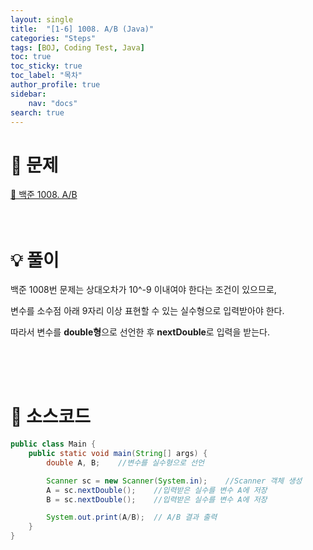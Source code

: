 ```yaml
---
layout: single
title:  "[1-6] 1008. A/B (Java)"
categories: "Steps"
tags: [BOJ, Coding Test, Java]
toc: true
toc_sticky: true
toc_label: "목차"
author_profile: true
sidebar:
    nav: "docs"
search: true
---
```


# 🔎 문제

[🔗 백준 1008. A/B](https://www.acmicpc.net/problem/1008)
<br/><br/><br/>

# 💡 풀이
백준 1008번 문제는 상대오차가 10^-9 이내여야 한다는 조건이 있으므로,

변수를 소수점 아래 9자리 이상 표현할 수 있는 실수형으로 입력받아야 한다.

따라서 변수를 **double형**으로 선언한 후 **nextDouble**로 입력을 받는다.

<br/><br/><br/>

# 📃 소스코드

```java
public class Main {
    public static void main(String[] args) {
        double A, B;    //변수를 실수형으로 선언

        Scanner sc = new Scanner(System.in);    //Scanner 객체 생성
        A = sc.nextDouble();    //입력받은 실수를 변수 A에 저장
        B = sc.nextDouble();    //입력받은 실수를 변수 A에 저장

        System.out.print(A/B);  // A/B 결과 출력
    }
}
```